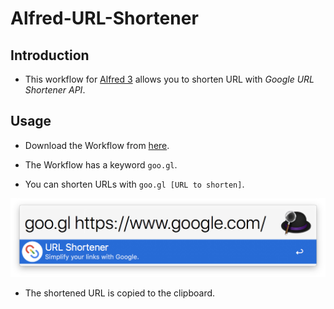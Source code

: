 # Alfred-URL-Shortener


## Introduction

* This workflow for [Alfred 3](https://www.alfredapp.com/) allows you to shorten URL with _Google URL Shortener API_.


## Usage

* Download the Workflow from [here](https://github.com/hwyncho/Alfred-URL-Shortener/releases).

* The Workflow has a keyword `goo.gl`.

* You can shorten URLs with `goo.gl [URL to shorten]`.

![Usage of URl-Shortener Workflow](./img/url-shortener.jpg)

* The shortened URL is copied to the clipboard.
